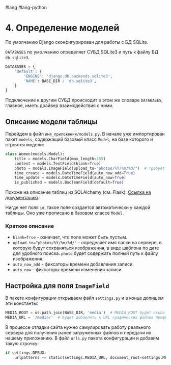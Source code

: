 #lang #lang-python 

# 4. Определение моделей

По умолчанию Django сконфигурирован для работы с БД SQLite.

`DATABASES` по умолчанию определяет СУБД SQLite3 и путь к файлу БД `db.sqlite3`.

```python
DATABASES = {
    'default': {
        'ENGINE': 'django.db.backends.sqlite3',
        'NAME': BASE_DIR / 'db.sqlite3',
    }
}
```

Подключение к другим СУБД происходит в этом же словаре `DATABASES`, главное, иметь драйвер взаимодействия с ними.

## Описание модели таблицы

Перейдем в файл `имя_приложения/models.py`. В начале уже импортирован пакет `models`, содержащий базовый класс `Model`, на базе которого и строятся модели:

```python
class Women(models.Model):
    title = models.CharField(max_length=255)
    content = models.TextField(blank=True)
    photo = models.ImageField(upload_to="photos/%Y/%m/%d/")  # требует модуль (pip install pillow)
    time_create = models.DateTimeField(auto_now_add=True)
    time_update = models.DateTimeField(auto_now=True)
    is_published = models.BooleanField(default=True)
```

Похоже на описание таблиц из SQLAlchemy (см. Flask). [Ссылка на документацию](https://djbook.ru/rel3.0/).

Нигде нет поля `id`, такое поле создается автоматически у каждой таблицы. Оно уже прописано в базовом классе `Model`.

### Краткое описание
- `blank=True` - означает, что поле может быть пустым.
- `upload_to="photos/%Y/%m/%d/"` - определяет имя папки на сервере, в которую будут сохраняться изображения, в виде шаблона по дате для удобного поиска. `photo` будет содержать полный путь к файлу изображения.
- `auto_now_add` - фиксаторы времени добавления записи.
- `auto_now` - фиксаторы времени изменения записи.

## Настройка для поля `ImageField`

В пакете конфигурации открываем файл `settings.py` и в конце допишем эти константы:

```python
MEDIA_ROOT = os.path.join(BASE_DIR, 'media')  # MEDIA_ROOT будет ссылаться на папку media, расположенной в текущем рабочем каталоге проекта
MEDIA_URL = '/media/'  # будет добавлять к URL графических файлов префикс media.
```

В процессе отладки сайта нужно сэмулировать работу реального сервера для получения ранее загруженных файлов и передачи их нашему приложению. В файл `urls.py` пакета конфигурации и добавим такую строчку:

```python
if settings.DEBUG:
    urlpatterns += static(settings.MEDIA_URL, document_root=settings.MEDIA_ROOT)
```
